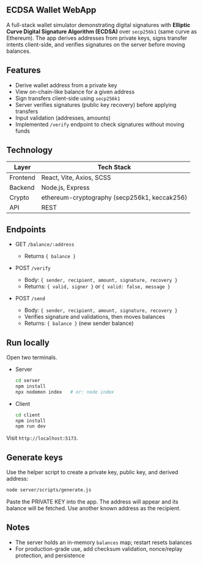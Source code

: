 ## ECDSA Wallet WebApp

A full-stack wallet simulator demonstrating digital signatures with **Elliptic Curve Digital Signature Algorithm (ECDSA)** over `secp256k1` (same curve as Ethereum). The app derives addresses from private keys, signs transfer intents client-side, and verifies signatures on the server before moving balances.

## Features

- Derive wallet address from a private key
- View on-chain-like balance for a given address
- Sign transfers client-side using `secp256k1`
- Server verifies signatures (public key recovery) before applying transfers
- Input validation (addresses, amounts)
- Implemented `/verify` endpoint to check signatures without moving funds

## Technology

| Layer        | Tech Stack                                       |
|--------------|----------------------------------------------|
| Frontend     | React, Vite, Axios, SCSS                     |
| Backend      | Node.js, Express                             |
| Crypto       | ethereum-cryptography (secp256k1, keccak256) |
| API          | REST                               |


## Endpoints

- GET `/balance/:address`
  - Returns `{ balance }`

- POST `/verify`
  - Body: `{ sender, recipient, amount, signature, recovery }`
  - Returns: `{ valid, signer }` or `{ valid: false, message }`

- POST `/send`
  - Body: `{ sender, recipient, amount, signature, recovery }`
  - Verifies signature and validations, then moves balances
  - Returns: `{ balance }` (new sender balance)

## Run locally

Open two terminals.

- Server
  ```bash
  cd server
  npm install
  npx nodemon index   # or: node index
  ```

- Client
  ```bash
  cd client
  npm install
  npm run dev
  ```

Visit `http://localhost:5173`.

## Generate keys

Use the helper script to create a private key, public key, and derived address:

```bash
node server/scripts/generate.js
```

Paste the PRIVATE KEY into the app. The address will appear and its balance will be fetched. Use another known address as the recipient.

## Notes

- The server holds an in-memory `balances` map; restart resets balances
- For production-grade use, add checksum validation, nonce/replay protection, and persistence


